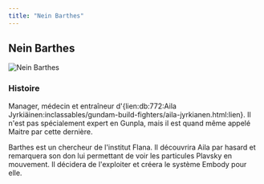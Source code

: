 ```yaml
---
title: "Nein Barthes"
---
```


Nein Barthes
------------


![Nein Barthes](/images/stories/saga/gundambf/persos/nein.png)




### Histoire


Manager, médecin et entraîneur d'{lien:db:772:Aila Jyrkiäinen:inclassables/gundam-build-fighters/aila-jyrkianen.html:lien}. Il n'est pas spécialement expert en Gunpla, mais il est quand même appelé Maitre par cette dernière.


Barthes est un chercheur de l'institut Flana. Il découvrira Aila par hasard et remarquera son don lui permettant de voir les particules Plavsky en mouvement. Il décidera de l'exploiter et créera le système Embody pour elle.


